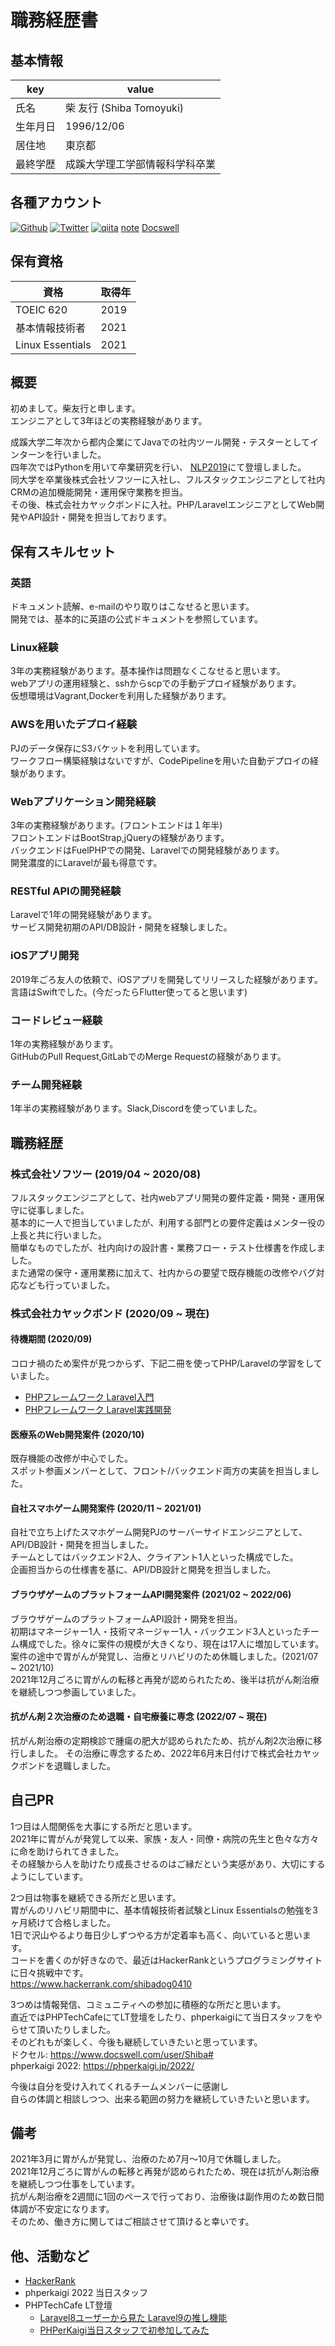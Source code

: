 # 職務経歴書

## 基本情報

| key | value |
| --- | --- |
| 氏名 | 柴 友行 (Shiba Tomoyuki) |
| 生年月日 | 1996/12/06 |
| 居住地 | 東京都 |
| 最終学歴 | 成蹊大学理工学部情報科学科卒業 |

## 各種アカウント
<p>
<a href="https://github.com/shibadog0410" target="_blank"><img alt="Github" src="https://img.shields.io/badge/shibadog0410-%2312100E.svg?&style=flat-square&logo=Github&logoColor=white" /></a>
<a href="https://twitter.com/Shiba__GG" target="_blank"><img alt="Twitter" src="https://img.shields.io/badge/@Shiba__GG-%231DA1F2.svg?&style=flat-square&logo=twitter&logoColor=white" /></a>
<a href="https://qiita.com/shiba0410" target="_blank"><img alt="qiita" src="https://img.shields.io/badge/shiba0410-55C500.svg?&style=flat-square&logo=qiita&logoColor=white" /></a>
<a href="https://note.com/shiba1206" target="_blank">note</a>
<a href="https://www.docswell.com/user/Shiba" target="_blank">Docswell</a>
</p>


## 保有資格

| 資格 | 取得年 |
| --- | --- |
| TOEIC 620 | 2019 |
| 基本情報技術者 | 2021 |
| Linux Essentials | 2021 |

## 概要

初めまして。柴友行と申します。  
エンジニアとして3年ほどの実務経験があります。

成蹊大学二年次から都内企業にてJavaでの社内ツール開発・テスターとしてインターンを行いました。  
四年次ではPythonを用いて卒業研究を行い、 [NLP2019](https://onl.la/UAm4gVm)にて登壇しました。   
同大学を卒業後株式会社ソフツーに入社し、フルスタックエンジニアとして社内CRMの追加機能開発・運用保守業務を担当。  
その後、株式会社カヤックボンドに入社。PHP/LaravelエンジニアとしてWeb開発やAPI設計・開発を担当しております。  

## 保有スキルセット

### 英語
ドキュメント読解、e-mailのやり取りはこなせると思います。  
開発では、基本的に英語の公式ドキュメントを参照しています。

### Linux経験
3年の実務経験があります。基本操作は問題なくこなせると思います。  
webアプリの運用経験と、sshからscpでの手動デプロイ経験があります。  
仮想環境はVagrant,Dockerを利用した経験があります。  

### AWSを用いたデプロイ経験
PJのデータ保存にS3バケットを利用しています。  
ワークフロー構築経験はないですが、CodePipelineを用いた自動デプロイの経験があります。  

### Webアプリケーション開発経験
3年の実務経験があります。(フロントエンドは１年半)  
フロントエンドはBootStrap,jQueryの経験があります。  
バックエンドはFuelPHPでの開発、Laravelでの開発経験があります。  
開発濃度的にLaravelが最も得意です。

### RESTful APIの開発経験
Laravelで1年の開発経験があります。  
サービス開発初期のAPI/DB設計・開発を経験しました。  

### iOSアプリ開発
2019年ごろ友人の依頼で、iOSアプリを開発してリリースした経験があります。  
言語はSwiftでした。(今だったらFlutter使ってると思います)  

### コードレビュー経験
1年の実務経験があります。  
GitHubのPull Request,GitLabでのMerge Requestの経験があります。  

### チーム開発経験
1年半の実務経験があります。Slack,Discordを使っていました。


## 職務経歴

### 株式会社ソフツー (2019/04 ~ 2020/08)

フルスタックエンジニアとして、社内webアプリ開発の要件定義・開発・運用保守に従事しました。  
基本的に一人で担当していましたが、利用する部門との要件定義はメンター役の上長と共に行いました。  
簡単なものでしたが、社内向けの設計書・業務フロー・テスト仕様書を作成しました。  
また通常の保守・運用業務に加えて、社内からの要望で既存機能の改修やバグ対応なども行っていました。  

### 株式会社カヤックボンド (2020/09 ~ 現在)
#### 待機期間 (2020/09)

コロナ禍のため案件が見つからず、下記二冊を使ってPHP/Laravelの学習をしていました。  
- [PHPフレームワーク Laravel入門](https://www.amazon.co.jp/dp/4798052582/ref=cm_sw_r_tw_dp_HX3N599Z74X04S6EHXKQ) 
- [PHPフレームワーク Laravel実践開発](https://www.amazon.co.jp/dp/4798059072/ref=cm_sw_r_tw_dp_RG0QPAV1V39TSA6SF53Z)

#### 医療系のWeb開発案件 (2020/10)

既存機能の改修が中心でした。  
スポット参画メンバーとして、フロント/バックエンド両方の実装を担当しました。

#### 自社スマホゲーム開発案件 (2020/11 ~ 2021/01)

自社で立ち上げたスマホゲーム開発PJのサーバーサイドエンジニアとして、API/DB設計・開発を担当しました。  
チームとしてはバックエンド2人、クライアント1人といった構成でした。  
企画担当からの仕様書を基に、API/DB設計と開発を担当しました。  

#### ブラウザゲームのプラットフォームAPI開発案件 (2021/02 ~ 2022/06)
ブラウザゲームのプラットフォームAPI設計・開発を担当。  
初期はマネージャー1人・技術マネージャー1人・バックエンド3人といったチーム構成でした。徐々に案件の規模が大きくなり、現在は17人に増加しています。  
案件の途中で胃がんが発覚し、治療とリハビリのため休職しました。(2021/07 ~ 2021/10)  
2021年12月ごろに胃がんの転移と再発が認められたため、後半は抗がん剤治療を継続しつつ参画していました。  
 
#### 抗がん剤２次治療のため退職・自宅療養に専念 (2022/07 ~ 現在)

抗がん剤治療の定期検診で腫瘍の肥大が認められたため、抗がん剤2次治療に移行しました。
その治療に専念するため、2022年6月末日付けで株式会社カヤックボンドを退職しました。


## 自己PR

1つ目は人間関係を大事にする所だと思います。  
2021年に胃がんが発覚して以来、家族・友人・同僚・病院の先生と色々な方々に命を助けられてきました。  
その経験から人を助けたり成長させるのはご縁だという実感があり、大切にするようにしています。  

2つ目は物事を継続できる所だと思います。  
胃がんのリハビリ期間中に、基本情報技術者試験とLinux Essentialsの勉強を3ヶ月続けて合格しました。  
1日で沢山やるより毎日少しずつやる方が定着率も高く、向いていると思います。  
コードを書くのが好きなので、最近はHackerRankというプログラミングサイトに日々挑戦中です。  
https://www.hackerrank.com/shibadog0410

3つめは情報発信、コミュニティへの参加に積極的な所だと思います。  
直近ではPHPTechCafeにてLT登壇をしたり、phperkaigiにて当日スタッフをやらせて頂いたりしました。  
そのどれもが楽しく、今後も継続していきたいと思っています。  
ドクセル: https://www.docswell.com/user/Shiba#  
phperkaigi 2022: https://phperkaigi.jp/2022/  

今後は自分を受け入れてくれるチームメンバーに感謝し  
自らの体調と相談しつつ、出来る範囲の努力を継続していきたいと思います。  

## 備考

2021年3月に胃がんが発覚し、治療のため7月～10月で休職しました。  
2021年12月ごろに胃がんの転移と再発が認められたため、現在は抗がん剤治療を継続しつつ仕事をしています。  
抗がん剤治療を2週間に1回のペースで行っており、治療後は副作用のため数日間体調が不安定になります。  
そのため、働き方に関してはご相談させて頂けると幸いです。  

## 他、活動など
- [HackerRank](https://www.hackerrank.com/shibadog0410)
- phperkaigi 2022 当日スタッフ
- PHPTechCafe LT登壇 
   - [Laravel8ユーザーから見た Laravel9の推し機能](https://www.docswell.com/s/Shiba/ZMY7GZ-2022-03-30-190057)
   - [PHPerKaigi当日スタッフで初参加してみた](https://www.docswell.com/s/Shiba/5613PZ-2022-04-19-193205)

